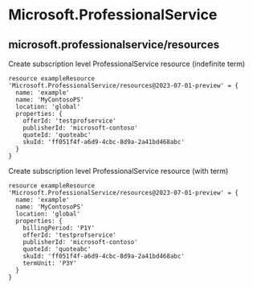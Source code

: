 # Microsoft.ProfessionalService

## microsoft.professionalservice/resources

Create subscription level ProfessionalService resource (indefinite term)
```bicep
resource exampleResource 'Microsoft.ProfessionalService/resources@2023-07-01-preview' = {
  name: 'example'
  name: 'MyContosoPS'
  location: 'global'
  properties: {
    offerId: 'testprofservice'
    publisherId: 'microsoft-contoso'
    quoteId: 'quoteabc'
    skuId: 'ff051f4f-a6d9-4cbc-8d9a-2a41bd468abc'
  }
}
```

Create subscription level ProfessionalService resource (with term)
```bicep
resource exampleResource 'Microsoft.ProfessionalService/resources@2023-07-01-preview' = {
  name: 'example'
  name: 'MyContosoPS'
  location: 'global'
  properties: {
    billingPeriod: 'P1Y'
    offerId: 'testprofservice'
    publisherId: 'microsoft-contoso'
    quoteId: 'quoteabc'
    skuId: 'ff051f4f-a6d9-4cbc-8d9a-2a41bd468abc'
    termUnit: 'P3Y'
  }
}
```
